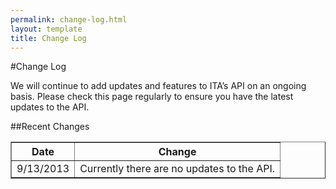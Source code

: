 ```yaml
---
permalink: change-log.html
layout: template
title: Change Log
---
```


#Change Log

We will continue to add updates and features to ITA’s API on an ongoing basis.  Please check this page regularly to ensure you have the latest updates to the API.

##Recent Changes

<table border="1">
<tr>
<th>Date</th>
<th>Change</th>
</tr>
<tr>
<td>9/13/2013</td>
<td>Currently there are no updates to the API.</td>
</tr>
</table> 













